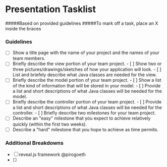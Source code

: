 # Presentation Tasklist

#####Based on provided guidelines
#####To mark off a task, place an X inside the braces

### Guidelines
- [ ] Show a title page with the name of your project and the names of your team members.
- [ ] Briefly describe the view portion of your team project.
      - [ ] Show two or three pictures/drawings/sketches of how your application will look.
      - [ ] List and briefely describe what Java classes are needed for the view.
- [ ] Briefly describe the model portion of your team project.
      - [ ] Show a list of the kind of information that will be stored in your model.
      - [ ] Provide a list and short descriptions of what Java classes will be needed for the model.
- [ ] Briefly describe the controller portion of your team project.
      - [ ] Provide a list and short descriptions of what Java classes will be needed for the controller.
      - [ ] Briefly describe two milestones for your team project.
- [ ] Describe an "easy" milestone that you expect to achieve relatively quickly (within the first two weeks).
- [ ] Describe a "hard" milestone that you hope to achieve as time permits.

### Additional Breakdowns
- [ ] reveal.js framework @pirogoeth
- [ ] 



